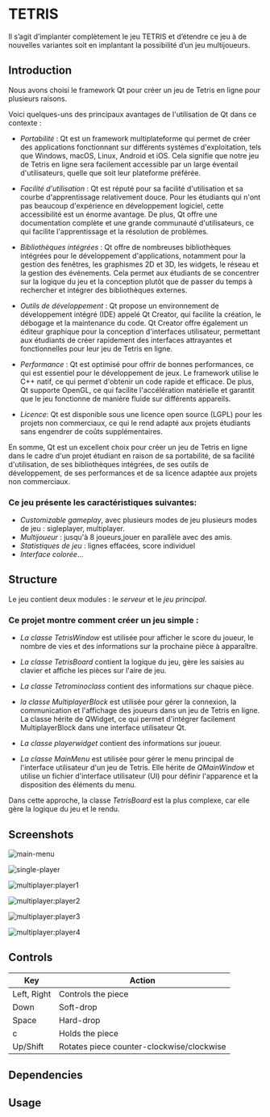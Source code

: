 # TETRIS

Il s’agit d’implanter complètement le jeu TETRIS et d’étendre ce jeu à de nouvelles variantes soit en implantant la possibilité d’un jeu multijoueurs.

## Introduction

Nous avons choisi le framework Qt pour créer un jeu de Tetris en ligne pour plusieurs raisons. 

Voici quelques-uns des principaux avantages de l'utilisation de Qt dans ce contexte :

* _Portabilité_ : Qt est un framework multiplateforme qui permet de créer des applications fonctionnant sur différents systèmes d'exploitation, tels que Windows, macOS, Linux, Android et iOS. Cela signifie que notre jeu de Tetris en ligne sera facilement accessible par un large éventail d'utilisateurs, quelle que soit leur plateforme préférée.

* _Facilité d'utilisation_ : Qt est réputé pour sa facilité d'utilisation et sa courbe d'apprentissage relativement douce. Pour les étudiants qui n'ont pas beaucoup d'expérience en développement logiciel, cette accessibilité est un énorme avantage. De plus, Qt offre une documentation complète et une grande communauté d'utilisateurs, ce qui facilite l'apprentissage et la résolution de problèmes.

* _Bibliothèques intégrées_ : Qt offre de nombreuses bibliothèques intégrées pour le développement d'applications, notamment pour la gestion des fenêtres, les graphismes 2D et 3D, les widgets, le réseau et la gestion des événements. Cela permet aux étudiants de se concentrer sur la logique du jeu et la conception plutôt que de passer du temps à rechercher et intégrer des bibliothèques externes.

* _Outils de développement_ : Qt propose un environnement de développement intégré (IDE) appelé Qt Creator, qui facilite la création, le débogage et la maintenance du code. Qt Creator offre également un éditeur graphique pour la conception d'interfaces utilisateur, permettant aux étudiants de créer rapidement des interfaces attrayantes et fonctionnelles pour leur jeu de Tetris en ligne.

* _Performance_ : Qt est optimisé pour offrir de bonnes performances, ce qui est essentiel pour le développement de jeux. Le framework utilise le C++ natif, ce qui permet d'obtenir un code rapide et efficace. De plus, Qt supporte OpenGL, ce qui facilite l'accélération matérielle et garantit que le jeu fonctionne de manière fluide sur différents appareils.

* _Licence_: Qt est disponible sous une licence open source (LGPL) pour les projets non commerciaux, ce qui le rend adapté aux projets étudiants sans engendrer de coûts supplémentaires.

En somme, Qt est un excellent choix pour créer un jeu de Tetris en ligne dans le cadre d'un projet étudiant en raison de sa portabilité, de sa facilité d'utilisation, de ses bibliothèques intégrées, de ses outils de développement, de ses performances et de sa licence adaptée aux projets non commerciaux.

### Ce jeu présente les caractéristiques suivantes:

* _Customizable gameplay_, avec plusieurs modes de jeu
  plusieurs modes de jeu : sigleplayer, multiplayer.
* _Multijoueur_ : jusqu'à 8 joueurs,jouer en parallèle avec des amis.
* _Statistiques de jeu_ : lignes effacées, score individuel
* _Interface colorée_...




## Structure

Le jeu contient deux modules : le _serveur_ et le _jeu principal_.


### Ce projet montre comment créer un jeu simple :

* _La classe TetrisWindow_ est utilisée pour afficher le score du joueur, le nombre de vies et des informations sur la prochaine pièce à apparaître.

* _La classe TetrisBoard_ contient la logique du jeu, gère les saisies au clavier et affiche les pièces sur l'aire de jeu.

* _La classe Tetrominoclass_ contient des informations sur chaque pièce.

* _la classe MultiplayerBlock_ est utilisée pour gérer la connexion, la communication et l'affichage des joueurs dans un jeu de Tetris en ligne. La classe hérite de QWidget, ce qui permet d'intégrer facilement MultiplayerBlock dans une interface utilisateur Qt.

* _La classe playerwidget_ contient des informations sur joueur.

* _La classe MainMenu_ est utilisée pour gérer le menu principal de l'interface utilisateur d'un jeu de Tetris. Elle hérite de _QMainWindow_ et utilise un fichier d'interface utilisateur (UI) pour définir l'apparence et la disposition des éléments du menu.


Dans cette approche, la classe _TetrisBoard_ est la plus complexe, car elle gère la logique du jeu et le rendu. 



## Screenshots

![main-menu](/images/main_menu.jpg)


![single-player](/images/singleplayer.jpg)


![multiplayer:player1](/images/player1.jpg)

![multiplayer:player2](/images/player2.jpg)

![multiplayer:player3](/images/player3.jpg)

![multiplayer:player4](/images/player4.jpg)

## Controls

| Key         | Action                                    |
| ----------- | ----------------------------------------- |
| Left, Right | Controls the piece                        |
| Down        | Soft-drop                                 |
| Space       | Hard-drop                                 |
| c           | Holds the piece                           |
| Up/Shift    | Rotates piece counter-clockwise/clockwise |


## Dependencies



## Usage






